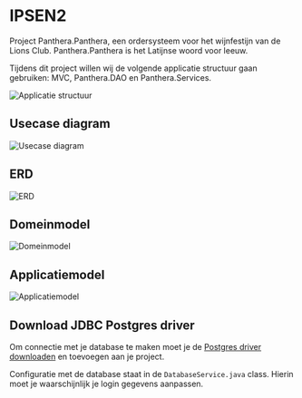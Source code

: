 # IPSEN2
Project Panthera.Panthera, een ordersysteem voor het wijnfestijn van de Lions Club. Panthera.Panthera is het Latijnse woord voor leeuw.

Tijdens dit project willen wij de volgende applicatie structuur gaan gebruiken: MVC, Panthera.DAO en Panthera.Services.

![Applicatie structuur](https://www.dropbox.com/s/f3mrd5j1sl9qy3s/DAOModel.JPG?dl=1)

## Usecase diagram  
![Usecase diagram](https://www.dropbox.com/s/7fk0twahyy3isdz/usecasev0.2.png?dl=1)

## ERD
![ERD](https://www.dropbox.com/s/9865z99tks0p5jv/erd-v0.3.png?dl=1)

## Domeinmodel
![Domeinmodel](https://www.dropbox.com/s/rz546a32v9jvamb/DomeinModel.jpg?dl=1)

## Applicatiemodel
![Applicatiemodel](https://www.dropbox.com/s/rf6q8kofec5ujpj/ApplicatieModel1.2.jpg?dl=1)

## Download JDBC Postgres driver
Om connectie met je database te maken moet je de [Postgres driver downloaden](https://jdbc.postgresql.org/download.html) en toevoegen aan je project. 

Configuratie met de database staat in de `DatabaseService.java` class. Hierin moet je waarschijnlijk je login gegevens aanpassen.

